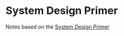 # System Design Primer

Notes based on the [System Design Primer](https://github.com/donnemartin/system-design-primer)
